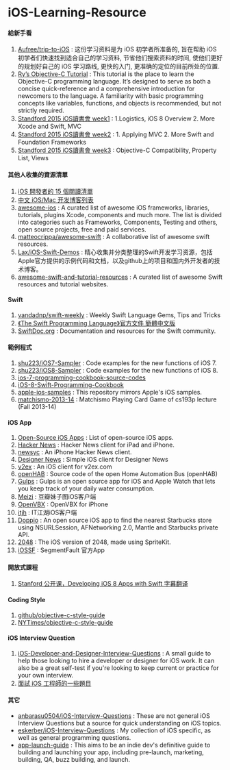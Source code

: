 # iOS-Learning-Resource

#### 給新手看
1. [Aufree/trip-to-iOS](https://github.com/Aufree/trip-to-iOS) : 这份学习资料是为 iOS 初学者所准备的, 旨在帮助 iOS 初学者们快速找到适合自己的学习资料, 节省他们搜索资料的时间, 使他们更好的规划好自己的 iOS 学习路线, 更快的入门, 更准确的定位的目前所处的位置.
2. [Ry’s Objective-C Tutorial](http://rypress.com/tutorials/objective-c/index) : This tutorial is the place to learn the Objective-C programming language. It’s designed to serve as both a concise quick-reference and a comprehensive introduction for newcomers to the language. A familiarity with basic programming concepts like variables, functions, and objects is recommended, but not strictly required.
3. [Standford 2015 iOS讀書會 week1](http://www.slideshare.net/deeplovepan/standford-2015-ios-week1-1logistics-ios-8-overview-2-more-xcode-and-swift-mvc) : 1.Logistics, iOS 8 Overview 2. More Xcode and Swift, MVC
4. [Standford 2015 iOS讀書會 week2](http://www.slideshare.net/deeplovepan/standford-2015-ios-week2-1-applying-mvc-2-more-swift-and-foundation-frameworks) : 1. Applying MVC 2. More Swift and Foundation Frameworks
5. [Standford 2015 iOS讀書會 week3](http://www.slideshare.net/deeplovepan/standford-2015-week3-objectivec-compatibility-property-list-views) : Objective-C Compatibility, Property List, Views

#### 其他人收集的資源清單
1. [iOS 開發者的 15 個閱讀清單](http://punnode.com/archives/28835)
2. [中文 iOS/Mac 开发博客列表](https://github.com/tangqiaoboy/iOSBlogCN)
3. [awesome-ios](https://github.com/vsouza/awesome-ios) : A curated list of awesome iOS frameworks, libraries, tutorials, plugins Xcode, components and much more. The list is divided into categories such as Frameworks, Components, Testing and others, open source projects, free and paid services. 
4. [matteocrippa/awesome-swift](https://github.com/matteocrippa/awesome-swift) : A collaborative list of awesome swift resources.
5. [Lax/iOS-Swift-Demos](https://github.com/Lax/iOS-Swift-Demos) : 精心收集并分类整理的Swift开发学习资源，包括Apple官方提供的示例代码和文档，以及github上的项目和国内外开发者的技术博客。
6. [awesome-swift-and-tutorial-resources](https://github.com/MaxChen/awesome-swift-and-tutorial-resources) : A curated list of awesome Swift resources and tutorial websites. 

#### Swift
1. [vandadnp/swift-weekly](https://github.com/vandadnp/swift-weekly) : Weekly Swift Language Gems, Tips and Tricks
2. [《The Swift Programming Language》官方文件  簡體中文版](https://www.gitbook.com/book/numbbbbb/-the-swift-programming-language-/details)
3. [SwiftDoc.org](http://swiftdoc.org) : Documentation and resources for the Swift community.

#### 範例程式
1. [shu223/iOS7-Sampler](https://github.com/shu223/iOS7-Sampler) : Code examples for the new functions of iOS 7.
2. [shu223/iOS8-Sampler](https://github.com/shu223/iOS8-Sampler) : Code examples for the new functions of iOS 8.
3. [ios-7-programming-cookbook-source-codes](https://github.com/vandadnp/ios-7-programming-cookbook-source-codes)
4. [iOS-8-Swift-Programming-Cookbook](https://github.com/vandadnp/iOS-8-Swift-Programming-Cookbook)
5. [apple-ios-samples](https://github.com/robovm/apple-ios-samples) : This repository mirrors Apple's iOS samples.
6. [matchismo-2013-14](https://github.com/m2mtech/matchismo-2013-14) : Matchismo Playing Card Game of cs193p lecture (Fall 2013-14)

#### iOS App
1. [Open-Source iOS Apps](https://github.com/dkhamsing/open-source-ios-apps) : List of open-source iOS apps.
2. [Hacker News](https://github.com/mmackh/Hacker-News-for-iOS) : Hacker News client for iPad and iPhone.
3. [newsyc](https://github.com/Xuzz/newsyc) : An iPhone Hacker News client.
3. [Designer News](https://github.com/MengTo/DesignerNewsApp) : Simple iOS client for Designer News
4. [v2ex](https://github.com/singro/v2ex) : An iOS client for v2ex.com
5. [openHAB](https://github.com/openhab/openhab) : Source code of the open Home Automation Bus (openHAB)
6. [Gulps](https://github.com/FancyPixel/gulps) : Gulps is an open source app for iOS and Apple Watch that lets you keep track of your daily water consumption.
7. [Meizi](https://github.com/Sunnyyoung/Meizi) : 豆瓣妹子图iOS客户端
8. [OpenVBX](https://github.com/twilio/OpenVBX-iPhone) : OpenVBX for iPhone
9. [itjh](https://github.com/itjhDev/itjh) : IT江湖iOS客户端
10. [Doppio](https://github.com/chroman/Doppio) : An open source iOS app to find the nearest Starbucks store using NSURLSession, AFNetworking 2.0, Mantle and Starbucks private API. 
11. [2048](https://github.com/danqing/2048) : The iOS version of 2048, made using SpriteKit.
12. [iOSSF](https://github.com/gaosboy/iOSSF) : SegmentFault 官方App

#### 開放式課程
1. [Stanford 公开课，Developing iOS 8 Apps with Swift 字幕翻译](https://github.com/x140yu/Developing_iOS_8_Apps_With_Swift)

#### Coding Style
1. [github/objective-c-style-guide](raywenderlich/objective-c-style-guide)
2. [NYTimes/objective-c-style-guide](spotify/ios-style)

#### iOS Interview Question
1. [iOS-Developer-and-Designer-Interview-Questions](https://github.com/CameronBanga/iOS-Developer-and-Designer-Interview-Questions) : A small guide to help those looking to hire a developer or designer for iOS work. It can also be a great self-test if you're looking to keep current or practice for your own interview.
2. [面試 iOS 工程師的一些題目](http://nelson.logdown.com/posts/2015/04/27/questions-i-ask-when-interview-ios-engineer)

#### 其它
* [anbarasu0504/iOS-Interview-Questions](https://github.com/anbarasu0504/iOS-Interview-Questions) : These are not general iOS Interview Questions but a source for quick understanding on iOS topics.
* [eskerber/iOS-Interview-Questions](https://github.com/eskerber/iOS-Interview-Questions) : My collection of iOS specific, as well as general programming questions.
* [app-launch-guide](https://github.com/adamwulf/app-launch-guide) : This aims to be an indie dev's definitive guide to building and launching your app, including pre-launch, marketing, building, QA, buzz building, and launch.
